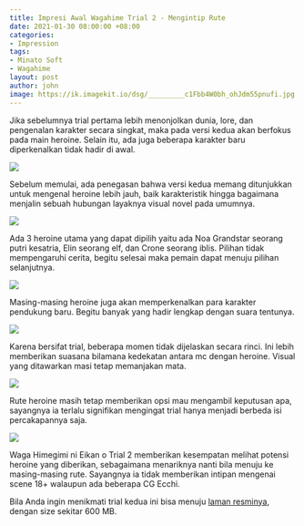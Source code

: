 ```yaml
---
title: Impresi Awal Wagahime Trial 2 - Mengintip Rute
date: 2021-01-30 08:00:00 +08:00
categories:
- Impression
tags:
- Minato Soft
- Wagahime
layout: post
author: john
image: https://ik.imagekit.io/dsg/_________c1Fbb4W0bh_ohJdm55pnufi.jpg
---
```


Jika sebelumnya trial pertama lebih menonjolkan dunia, lore, dan pengenalan karakter secara singkat, maka pada versi kedua akan berfokus pada main heroine. Selain itu, ada juga beberapa karakter baru diperkenalkan tidak hadir di awal.

![](https://ik.imagekit.io/dsg/_________xLcT0dmGnS_q51v1Ue5elJ.jpg)

Sebelum memulai, ada penegasan bahwa versi kedua memang ditunjukkan untuk mengenal heroine lebih jauh, baik karakteristik hingga bagaimana menjalin sebuah hubungan layaknya visual novel pada umumnya.

![](https://ik.imagekit.io/dsg/_________ZCBGdRXTps_juSGqcckock.jpg)

Ada 3 heroine utama yang dapat dipilih yaitu ada Noa Grandstar seorang putri kesatria, Elin seorang elf, dan Crone seorang iblis. Pilihan tidak mempengaruhi cerita, begitu selesai maka pemain dapat menuju pilihan selanjutnya.

![](https://ik.imagekit.io/dsg/_________jrR6kixEqo_lxA3b42QQ7hl.jpg)

Masing-masing heroine juga akan memperkenalkan para karakter pendukung baru. Begitu banyak yang hadir lengkap dengan suara tentunya.

![](https://ik.imagekit.io/dsg/_________rG3hp788eE_DTC2wZC0F.jpg)

Karena bersifat trial, beberapa momen tidak dijelaskan secara rinci. Ini lebih memberikan suasana bilamana kedekatan antara mc dengan heroine. Visual yang ditawarkan masi tetap memanjakan mata.

![](https://ik.imagekit.io/dsg/_________FXhZh1qtj8_SWFVh2uF_.jpg)

Rute heroine masih tetap memberikan opsi mau mengambil keputusan apa, sayangnya ia terlalu signifikan mengingat trial hanya menjadi berbeda isi percakapannya saja.

![](https://ik.imagekit.io/dsg/_________n590CLdZMY_cVnapgb1pVF.jpg)

Waga Himegimi ni Eikan o Trial 2 memberikan kesempatan melihat potensi heroine yang diberikan, sebagaimana menariknya nanti bila menuju ke masing-masing rute. Sayangnya ia tidak memberikan intipan mengenai scene 18+ walaupun ada beberapa CG Ecchi.

Bila Anda ingin menikmati trial kedua ini bisa menuju [laman resminya](http://minatosoft.com/wagahime/special/trial.html#Trial02), dengan size sekitar 600 MB.
